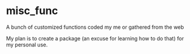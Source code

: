 misc_func
=========

A bunch of customized functions coded my me or gathered from the web

My plan is to create a package (an excuse for learning how to do that) for my personal use.